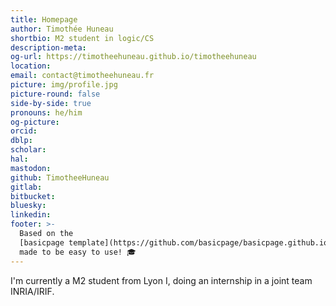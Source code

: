 ```yaml
---
title: Homepage
author: Timothée Huneau
shortbio: M2 student in logic/CS
description-meta: 
og-url: https://timotheehuneau.github.io/timotheehuneau
location:
email: contact@timotheehuneau.fr
picture: img/profile.jpg
picture-round: false
side-by-side: true
pronouns: he/him
og-picture:
orcid:
dblp:
scholar:
hal:
mastodon:
github: TimotheeHuneau
gitlab:
bitbucket: 
bluesky: 
linkedin: 
footer: >-
  Based on the
  [basicpage template](https://github.com/basicpage/basicpage.github.io),
  made to be easy to use! 🎓
---
```


I'm currently a M2 student from Lyon I, doing an internship in a joint team INRIA/IRIF.
